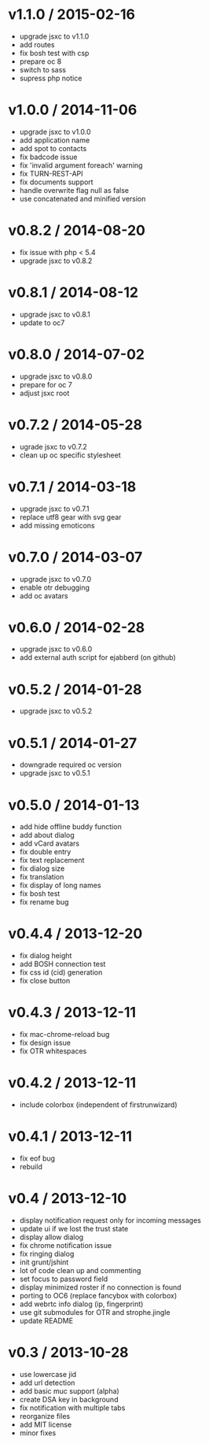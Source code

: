v1.1.0 / 2015-02-16
===
- upgrade jsxc to v1.1.0
- add routes
- fix bosh test with csp
- prepare oc 8
- switch to sass
- supress php notice

v1.0.0 / 2014-11-06
===
- upgrade jsxc to v1.0.0
- add application name
- add spot to contacts
- fix badcode issue
- fix 'invalid argument foreach' warning
- fix TURN-REST-API
- fix documents support
- handle overwrite flag null as false
- use concatenated and minified version

v0.8.2 / 2014-08-20
===
- fix issue with php < 5.4
- upgrade jsxc to v0.8.2

v0.8.1 / 2014-08-12
===
- upgrade jsxc to v0.8.1
- update to oc7

v0.8.0 / 2014-07-02
===
- upgrade jsxc to v0.8.0
- prepare for oc 7
- adjust jsxc root

v0.7.2 / 2014-05-28
===
- ugrade jsxc to v0.7.2
- clean up oc specific stylesheet

v0.7.1 / 2014-03-18
===
- upgrade jsxc to v0.7.1
- replace utf8 gear with svg gear
- add missing emoticons

v0.7.0 / 2014-03-07
===
- upgrade jsxc to v0.7.0
- enable otr debugging
- add oc avatars

v0.6.0 / 2014-02-28
===
- upgrade jsxc to v0.6.0
- add external auth script for ejabberd (on github)

v0.5.2 / 2014-01-28
===
- upgrade jsxc to v0.5.2

v0.5.1 / 2014-01-27
===
- downgrade required oc version
- upgrade jsxc to v0.5.1

v0.5.0 / 2014-01-13
===
- add hide offline buddy function
- add about dialog
- add vCard avatars
- fix double entry
- fix text replacement
- fix dialog size
- fix translation
- fix display of long names
- fix bosh test
- fix rename bug

v0.4.4 / 2013-12-20
===
- fix dialog height
- add BOSH connection test
- fix css id (cid) generation
- fix close button

v0.4.3 / 2013-12-11
===
- fix mac-chrome-reload bug
- fix design issue
- fix OTR whitespaces

v0.4.2 / 2013-12-11
===
- include colorbox (independent of firstrunwizard)

v0.4.1 / 2013-12-11
===
- fix eof bug
- rebuild

v0.4 / 2013-12-10
===
- display notification request only for incoming messages
- update ui if we lost the trust state
- display allow dialog
- fix chrome notification issue
- fix ringing dialog
- init grunt/jshint
- lot of code clean up and commenting
- set focus to password field
- display minimized roster if no connection is found
- porting to OC6 (replace fancybox with colorbox)
- add webrtc info dialog (ip, fingerprint)
- use git submodules for OTR and strophe.jingle
- update README

v0.3 / 2013-10-28
===
- use lowercase jid
- add url detection
- add basic muc support (alpha)
- create DSA key in background
- fix notification with multiple tabs
- reorganize files 
- add MIT license
- minor fixes
